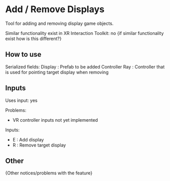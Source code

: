 # Add / Remove Displays
Tool for adding and removing display game objects.

Similar functionality exist in XR Interaction Toolkit: no
{if similar functionality exist how is this different?}

## How to use

Serialized fields:
Display : Prefab to be added
Controller Ray : Controller that is used for pointing target display when removing

## Inputs  
Uses input: yes

Problems:
 - VR controller inputs not yet implemented

Inputs:

 - E : Add display
 - R : Remove target display


## Other

{Other notices/problems with the feature}